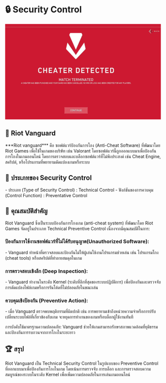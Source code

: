 <h1>&#128274; Security Control</h1>

![Alt text](Img/Riot.png)


<h2>&#128126; Riot Vanguard</h2>
***Riot vanguard*** คือ ซอฟต์แวร์ป้องกันการโกง (Anti-Cheat Software) ที่พัฒนาโดย Riot Games เพื่อใช้ในเกมของบริษัท เช่น Valorant โดยซอฟต์แวร์นี้ถูกออกแบบมาเพื่อป้องกันการโกงในเกมออนไลน์ โดยการตรวจสอบและบล็อกซอฟต์แวร์ที่ไม่พึงประสงค์ เช่น Cheat Engine, สคริปต์, หรือโปรแกรมที่พยายามดัดแปลงเกมหรือระบบ 

<h2>&#127988; ประเภทของ Security Control</h2>
  - ประเภท (Type of Security Control) : Technical Control
  - ฟังก์ชันของการควบคุม (Control Function) : Preventative Control

<h2>&#128204; คุณสมบัติสำคัญ</h2>
Riot Vanguard ซึ่งเป็นระบบป้องกันการโกงเกม (anti-cheat system) ที่พัฒนาโดย Riot Games จัดอยู่ในประเภท Technical Preventive Control เนื่องจากมีคุณสมบัติในการ: 
<h3>ป้องกันการใช้งานซอฟต์แวร์ที่ไม่ได้รับอนุญาต(Unauthorized Software):</h3>
  - Vanguard ทำหน้าที่ตรวจสอบและป้องกันไม่ให้ผู้เล่นใช้งานโปรแกรมช่วยเล่น เช่น โปรแกรมโกง (cheat tools) หรือสคริปต์ที่ทำลายสมดุลในเกม

<h3>การตรวจสอบเชิงลึก (Deep Inspection):</h3>
  - Vanguard ทำงานในระดับ Kernel (ระดับที่ลึกที่สุดของระบบปฏิบัติการ) เพื่อป้องกันและตรวจจับการดัดแปลงไฟล์เกมหรือการรันโค้ดที่ไม่ปลอดภัยในขณะเล่น

<h3>ควบคุมเชิงป้องกัน (Preventive Action):</h3>
  - เมื่อ Vanguard ตรวจพบพฤติกรรมที่ผิดปกติ เช่น การพยายามเข้าถึงหน่วยความจำหรือการปรับเปลี่ยนระบบไฟล์ที่เกี่ยวข้องกับเกม จะหยุดการทำงานของเกมหรือบล็อกผู้ใช้งานทันที

การบังคับใช้มาตรฐานความปลอดภัย: Vanguard ช่วยให้เกมสามารถรักษาสภาพแวดล้อมที่ยุติธรรมและป้องกันการรบกวนจากการโกงในระยะยาว

<h2>&#127942; สรุป</h2>
Riot Vanguard เป็น Technical Security Control ในรูปแบบของ Preventive Control ที่ออกแบบมาเพื่อป้องกันการโกงในเกม โดยเน้นการตรวจจับ การบล็อก และการตรวจสอบความสมบูรณ์ของระบบในระดับ Kernel เพื่อเพิ่มความปลอดภัยในการเล่นเกมออนไลน์
